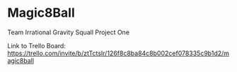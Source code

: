 # Magic8Ball
Team Irrational Gravity Squall Project One


Link to Trello Board: https://trello.com/invite/b/ztTctsIr/126f8c8ba84c8b002cef078335c9b1d2/magic8ball

